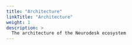 ```yaml
---
title: "Architecture"
linkTitle: "Architecture"
weight: 1
description: >
  The architecture of the Neurodesk ecosystem
---
```


